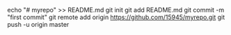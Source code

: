 echo "# myrepo" >> README.md
git init
git add README.md
git commit -m "first commit"
git remote add origin https://github.com/15945/myrepo.git
git push -u origin master

